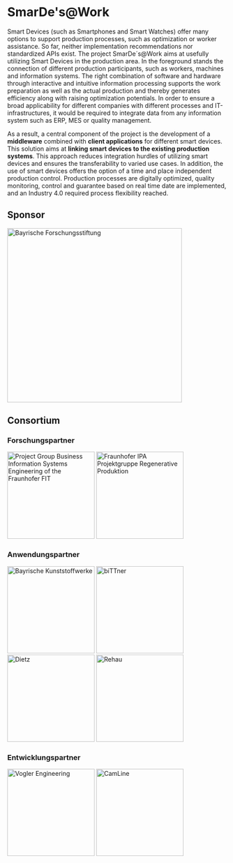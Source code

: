 # SmarDe's@Work

Smart Devices (such as Smartphones and Smart Watches) offer many options to support production processes, such as optimization or worker assistance. So far, neither implementation recommendations nor standardized APIs exist. The project SmarDe´s@Work aims at usefully utilizing Smart Devices in the production area. In the foreground stands the connection of different production participants, such as workers, machines and information systems. The right combination of software and hardware through interactive and intuitive information processing supports the work preparation as well as the actual production and thereby generates efficiency along with raising optimization potentials. In order to ensure a broad applicability for different companies with different processes and IT-infrastructures, it would be required to integrate data from any information system such as ERP, MES or quality management. 

As a result, a central component of the project is the development of a __middleware__ combined with __client applications__ for different smart devices. This solution aims at __linking smart devices to the existing production systems__. This approach reduces integration hurdles of utilizing smart devices and ensures the transferability to varied use cases. In addition, the use of smart devices offers the option of a time and place independent production control. Production processes are digitally optimized, quality monitoring, control and guarantee based on real time date are implemented, and an Industry 4.0 required process flexibility reached.

## Sponsor
<img width="400" alt="Bayrische Forschungsstiftung" src="https://www.bayfor.org/mount_media/images/veranstaltungen/news_bildupload1a_081020Logo_BFS_neu_0de9cf2de91fb5193662edeaf8f4318e.jpg">


## Consortium
### Forschungspartner
<img width="200" alt="Project Group Business Information Systems Engineering of the Fraunhofer FIT" src="https://fim-rc.de/wp-content/uploads/logo_fraunhofer.svg"> 

<img width="200" alt="Fraunhofer IPA Projektgruppe Regenerative Produktion " src="https://www.regenerative-produktion.fraunhofer.de/content/dam/regenerative-produktion/Logo_IPA.png">

### Anwendungspartner

<img width="200" alt="Bayrische Kunststoffwerke" src="https://www.bkw-selb.de/bkw_cms/wp-content/uploads/2015/03/bkw-logo-300x33.png">

<img width="200" alt="biTTner" src="https://www.bittpro.de/wp-content/themes/bittpro/library/images/bittner-logo.png">

<img width="200" alt="Dietz" src="https://www.dietz.eu/wp-content/uploads/2018/05/dietz-logo-75.svg">

<img width="200" alt="Rehau" src="https://upload.wikimedia.org/wikipedia/de/thumb/b/b8/Rehau_Logo.svg/1200px-Rehau_Logo.svg.png">

### Entwicklungspartner

<img width="200" alt="Vogler Engineering" src="">

<img width="200" alt="CamLine" src="https://www.camline.com/fileadmin/templates/img/camline-logo.png">
